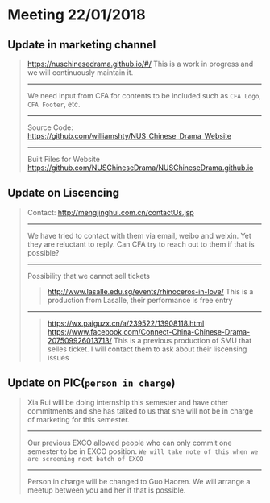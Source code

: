 # Meeting 22/01/2018

## Update in marketing channel
>https://nuschinesedrama.github.io/#/
This is a work in progress and we will continuously maintain it. 
>***
>We need input from CFA for contents to be included such as `CFA Logo`, `CFA Footer`, etc.
>***
>Source Code:
https://github.com/williamshty/NUS_Chinese_Drama_Website
>***
>Built Files for Website
https://github.com/NUSChineseDrama/NUSChineseDrama.github.io

## Update on Liscencing
>Contact: http://mengjinghui.com.cn/contactUs.jsp
>***
>We have tried to contact with them via email, weibo and weixin. Yet they are reluctant to reply. Can CFA try to reach out to them if that is possible?
>***
>Possibility that we cannot sell tickets
>>http://www.lasalle.edu.sg/events/rhinoceros-in-love/
>This is a production from Lasalle, their performance is free entry
>***
>>https://wx.paiguzx.cn/a/239522/13908118.html
>https://www.facebook.com/Connect-China-Chinese-Drama-207509926013713/
>This is  a previous production of SMU that selles ticket. I will contact them to ask about their liscensing issues

## Update on PIC(`person in charge`)
>Xia Rui will be doing internship this semester and have other commitments and she has talked to us that she will not be in charge of marketing for this semester. 
>***
>Our previous EXCO allowed people who can only commit one semester to be in EXCO position. `We will take note of this when we are screening next batch of EXCO`
>***
>Person in charge will be changed to Guo Haoren. We will arrange a meetup between you and her if that is possible.
